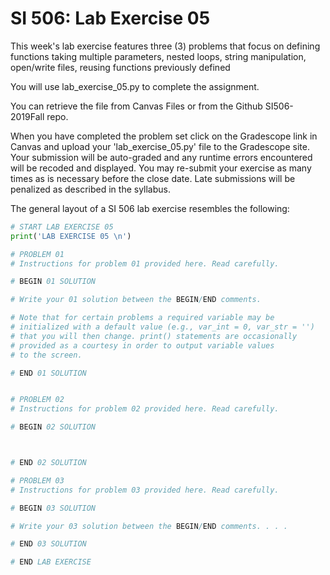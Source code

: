 # SI 506: Lab Exercise 05

This week's lab exercise features three (3) problems that focus on defining functions taking multiple parameters,
nested loops, string manipulation, open/write files, reusing functions previously defined

You will use lab_exercise_05.py to complete the assignment.

You can retrieve the file from Canvas Files or from the Github SI506-2019Fall repo.

When you have completed the problem set click on the Gradescope link in Canvas and upload your
'lab_exercise_05.py' file to the Gradescope site.  Your submission will be auto-graded and any runtime
errors encountered will be recoded and displayed.  You may re-submit your exercise as many
times as is necessary before the close date.  Late submissions will be penalized as described
in the syllabus.

The general layout of a SI 506 lab exercise resembles the following:

```python
# START LAB EXERCISE 05
print('LAB EXERCISE 05 \n')

# PROBLEM 01
# Instructions for problem 01 provided here. Read carefully.

# BEGIN 01 SOLUTION

# Write your 01 solution between the BEGIN/END comments.

# Note that for certain problems a required variable may be
# initialized with a default value (e.g., var_int = 0, var_str = '')
# that you will then change. print() statements are occasionally
# provided as a courtesy in order to output variable values
# to the screen.

# END 01 SOLUTION


# PROBLEM 02
# Instructions for problem 02 provided here. Read carefully.

# BEGIN 02 SOLUTION



# END 02 SOLUTION

# PROBLEM 03
# Instructions for problem 03 provided here. Read carefully.

# BEGIN 03 SOLUTION

# Write your 03 solution between the BEGIN/END comments. . . .

# END 03 SOLUTION

# END LAB EXERCISE
```
